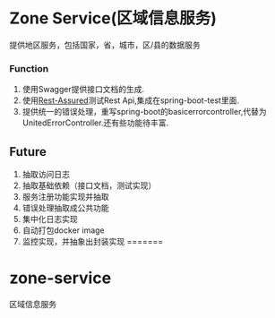 Zone Service(区域信息服务)
===================
提供地区服务，包括国家，省，城市，区/县的数据服务
### Function
1. 使用Swagger提供接口文档的生成.
2. 使用[Rest-Assured](https://github.com/jayway/rest-assured)测试Rest Api,集成在spring-boot-test里面.
3. 提供统一的错误处理，重写spring-boot的basicerrorcontroller,代替为UnitedErrorController.还有些功能待丰富.

## Future
1. 抽取访问日志
2. 抽取基础依赖（接口文档，测试实现）
3. 服务注册功能实现并抽取
4. 错误处理抽取成公共功能
5. 集中化日志实现
6. 自动打包docker image
7. 监控实现，并抽象出封装实现
=======
# zone-service

区域信息服务
